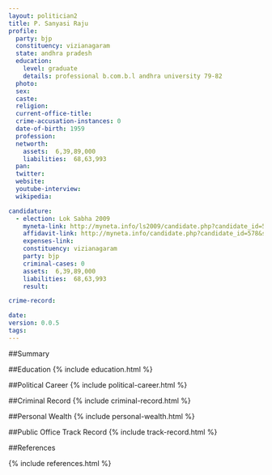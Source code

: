```yaml
---
layout: politician2
title: P. Sanyasi Raju
profile: 
  party: bjp
  constituency: vizianagaram
  state: andhra pradesh
  education: 
    level: graduate
    details: professional b.com.b.l andhra university 79-82
  photo: 
  sex: 
  caste: 
  religion: 
  current-office-title: 
  crime-accusation-instances: 0
  date-of-birth: 1959
  profession: 
  networth: 
    assets:  6,39,89,000
    liabilities:  68,63,993
  pan: 
  twitter: 
  website: 
  youtube-interview: 
  wikipedia: 

candidature: 
  - election: Lok Sabha 2009
    myneta-link: http://myneta.info/ls2009/candidate.php?candidate_id=578
    affidavit-link: http://myneta.info/candidate.php?candidate_id=578&scan=original
    expenses-link: 
    constituency: vizianagaram 
    party: bjp
    criminal-cases: 0
    assets:  6,39,89,000
    liabilities:  68,63,993
    result:  

crime-record: 

date: 
version: 0.0.5
tags: 
---
```

##Summary


##Education
{% include education.html %}


##Political Career
{% include political-career.html %}


##Criminal Record
{% include criminal-record.html %}


##Personal Wealth
{% include personal-wealth.html %}


##Public Office Track Record
{% include track-record.html %}


##References


{% include references.html %}